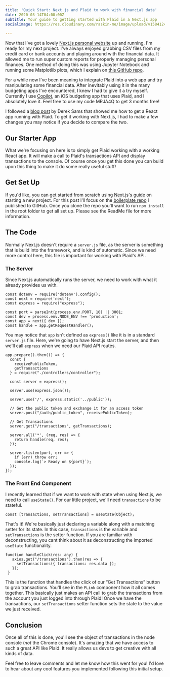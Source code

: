 ```yaml
---
title: 'Quick Start: Next.js and Plaid to work with financial data'
date: 2020-03-14T04:00:00Z
subtitle: Your guide to getting started with Plaid in a Next.js app
socialimage: https://res.cloudinary.com/raskin-me/image/upload/v1584124448/nextjs-plaid-tailwind/nextjs-plaid-tailwind_mcw3fk.jpg

---
```

Now that I've got a lovely [Next.js personal website](https://raskin.me) up and running, I'm ready for my next project. I've always enjoyed grabbing CSV files from my credit card or bank accounts and playing around with the financial data. It allowed me to run super custom reports for properly managing personal finances. One method of doing this was using Jupyter Notebook and running some Matplotlib plots, which I explain on [this GitHub repo](https://github.com/perryraskin/TransFormer).

For a while now I've been meaning to integrate Plaid into a web app and try manipulating some financial data. After inevitably using it in the many budgeting apps I've encountered, I knew I had to give it a try myself. Currently I use [Copilot](https://copilot.money), an iOS budgeting app that uses Plaid, and I absolutely love it. Feel free to use my code MRJA4Q to get 3 months free!

I followed a [blog post](https://medium.com/@dereksams/building-a-react-app-with-the-plaid-api-93e45ae61b58) by Derek Sams that showed me how to get a React app running with Plaid. To get it working with Next.js, I had to make a few changes you may notice if you decide to compare the two.

## Our Starter App

What we're focusing on here is to simply get Plaid working with a working React app. It will make a call to Plaid's transactions API and display transactions to the console. Of course once you get this done you can build upon this thing to make it do some really useful stuff! 

## Get Set Up

If you'd like, you can get started from scratch using [Next.js's guide](https://nextjs.org/learn/basics/getting-started/setup) on starting a new project. For this post I'll focus on the [boilerplate repo](https://github.com/perryraskin/nextjs-plaid-starter) I published to GitHub. Once you clone the repo you'll want to run `npm install` in the root folder to get all set up. Please see the ReadMe file for more information.

## The Code

Normally Next.js doesn't require a `server.js` file, as the server is something that is build into the framework, and is kind of automatic. Since we need more control here, this file is important for working with Plaid's API.

### The Server

Since Next.js automatically runs the server, we need to work with what it already provides us with.

    const dotenv = require('dotenv').config();
    const next = require('next');
    const express = require("express");
    
    const port = parseInt(process.env.PORT, 10) || 3001;
    const dev = process.env.NODE_ENV !== 'production';
    const app = next({ dev });
    const handle = app.getRequestHandler();

You may notice that `app` isn't defined as `express()` like it is in a standard `server.js` file. Here, we're going to have Next.js start the server, and then we'll call `express` when we need our Plaid API routes.

    app.prepare().then(() => {
      const {
        receivePublicToken,
        getTransactions
      } = require("./controllers/controller");
    
      const server = express();
    
      server.use(express.json());
    
      server.use('/', express.static('../public'));
    
      // Get the public token and exchange it for an access token
      server.post("/auth/public_token", receivePublicToken);
    
      // Get Transactions
      server.get("/transactions", getTransactions);
    
      server.all('*', (req, res) => {
        return handle(req, res);
      });
    
      server.listen(port, err => {
        if (err) throw err;
        console.log(`> Ready on ${port}`);
      });
    });

### The Front End Component

I recently learned that if we want to work with state when using Next.js, we need to call `useState()`. For our little project, we'll need `transactions` to be stateful.

    const [transactions, setTransactions] = useState(Object);

That's it! We're basically just declaring a variable along with a matching setter for its state. In this case, `transactions` is the variable and `setTransactions` is the setter function. If you are familiar with deconstructing, you cant think about it as deconstructing the imported `useState` functionality.

    function handleClick(res: any) {
       axios.get("/transactions").then(res => {
         setTransactions({ transactions: res.data });
       });
     }

This is the function that handles the click of our “Get Transactions” button to grab transactions. You'll see in the `PLink` component how it all comes together. This basically just makes an API call to grab the transactions from the account you just logged into through Plaid! Once we have the transactions, our `setTransactions` setter function sets the state to the value we just received.

## Conclusion

Once all of this is done, you'll see the object of transactions in the node console (_not_ the Chrome console). It's amazing that we have access to such a great API like Plaid. It really allows us devs to get creative with all kinds of data.

Feel free to leave comments and let me know how this went for you! I'd love to hear about any cool features you implemented following this initial setup.